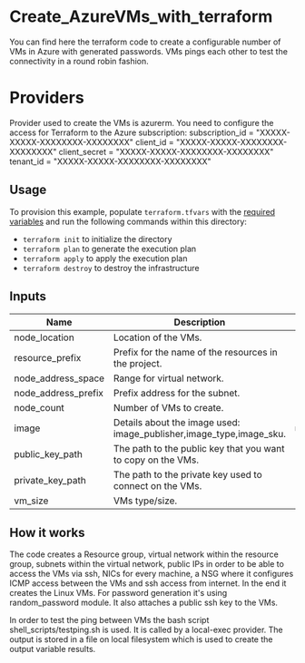 # Create_AzureVMs_with_terraform
You can find here the terraform code to create a configurable number of VMs in Azure with generated passwords. 
VMs pings each other to test the connectivity in a round robin fashion.


# Providers
Provider used to create the VMs is azurerm.
You need to configure the access for Terraform to the Azure subscription:
  subscription_id = "XXXXX-XXXXX-XXXXXXXX-XXXXXXXX"
  client_id       = "XXXXX-XXXXX-XXXXXXXX-XXXXXXXX"
  client_secret   = "XXXXX-XXXXX-XXXXXXXX-XXXXXXXX"
  tenant_id       = "XXXXX-XXXXX-XXXXXXXX-XXXXXXXX"

## Usage

To provision this example, populate `terraform.tfvars` with the [required variables](#inputs) and run the following commands within
this directory:

- `terraform init` to initialize the directory
- `terraform plan` to generate the execution plan
- `terraform apply` to apply the execution plan
- `terraform destroy` to destroy the infrastructure

## Inputs

| Name | Description | Type | Default | Required |
|------|-------------|------|---------|:--------:|
| node\_location | Location of the VMs. | `string` | n/a | yes |
| resource\_prefix | Prefix for the name of the resources in the project. | `string` | n/a | yes |
| node\_address\_space | Range for virtual network. | `string` | `"default"` | no |
| node\_address\_prefix | Prefix address for the subnet. | `string` | n/a | yes |
| node\_count | Number of VMs to create. | `string` | n/a | yes |
| image | Details about the image used: image_publisher,image_type,image_sku. | `map` | n/a | yes |
| public\_key\_path | The path to the public key that you want to copy on the VMs. | `string` | n/a | yes |
| private\_key\_path | The path to the private key used to connect on the VMs. | `string` | n/a | yes |
| vm\_size | VMs type/size. | `string` | n/a | yes |


## How it works

The code creates a Resource group, virtual network within the resource group, subnets within the virtual network, public IPs in order to be able to access the VMs via ssh, NICs for every machine, a NSG where it configures ICMP access between the VMs and ssh access from internet. 
In the end it creates the Linux VMs. For password generation it's using random_password module. It also attaches a public ssh key to the VMs.

In order to test the ping between VMs the bash script shell_scripts/testping.sh is used. It is called by a local-exec provider.
The output is stored in a file on local filesystem which is used to create the output variable results.

